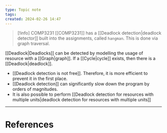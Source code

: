 ```yaml
---
type: Topic note
tags: 
created: 2024-02-26 14:47
---
```


> [!info] COMP3231
> [[COMP3231]] has a [[Deadlock detection|deadlock detector]] built into the assignments, called `hangman`. This is done via graph traversal.

[[Deadlock|Deadlocks]] can be detected by modelling the usage of resource with a [[Graph|graph]]. If a [[Cycle|cycle]] exists, then there is a [[Deadlock|deadlock]].  

-  [[Deadlock detection is not free]]. Therefore, it is more efficient to prevent it in the first place.
-  [[Deadlock detection]] can significantly slow down the program by orders of magnitudes.
- It is also possible to perform [[Deadlock detection for resources with multiple units|deadlock detection for resources with multiple units]]

---
# References
